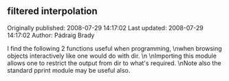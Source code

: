 ## filtered interpolation

Originally published: 2008-07-29 14:17:02
Last updated: 2008-07-29 14:17:02
Author: Pádraig Brady

I find the following 2 functions useful when programming,\nwhen browsing objects interactively like one would do with dir.\n\nImporting this module allows one to restrict the output from dir to what's required.\nNote also the standard pprint module may be useful also.